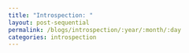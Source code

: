 ```yaml
---
title: "Introspection: "
layout: post-sequential
permalink: /blogs/introspection/:year/:month/:day
categories: introspection
---
```

